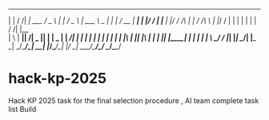  _   __ ___________  ___   _       ___    ______ _____ _     _____ _____  _____ 
| | / /|  ___| ___ \/ _ \ | |     / _ \   | ___ \  _  | |   |_   _/  __ \|  ___|
| |/ / | |__ | |_/ / /_\ \| |    / /_\ \  | |_/ / | | | |     | | | /  \/| |__  
|    \ |  __||    /|  _  || |    |  _  |  |  __/| | | | |     | | | |    |  __| 
| |\  \| |___| |\ \| | | || |____| | | |  | |   \ \_/ / |_____| |_| \__/\| |___ 
\_| \_/\____/\_| \_\_| |_/\_____/\_| |_/  \_|    \___/\_____/\___/ \____/\____/ 
                                                                              
# hack-kp-2025
Hack KP 2025 task for the final selection procedure , AI team complete task list Build 
